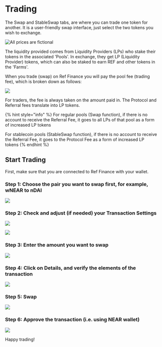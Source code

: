 # Trading

The Swap and StableSwap tabs, are where you can trade one token for another. It is a user-friendly swap interface, just select the two tokens you wish to exchange.&#x20;

![All prices are fictional](<../.gitbook/assets/Screenshot 2022-03-04 at 14.14.37.png>)

The liquidity provided comes from Liquidity Providers (LPs) who stake their tokens in the associated 'Pools'. In exchange, they get LP (Liquidity Provider) tokens, which can also be staked to earn REF and other tokens in the 'Farms'.

When you trade (swap) on Ref Finance you will pay the pool fee (trading fee), which is broken down as follows:

![](<../.gitbook/assets/Mind Map(3).jpg>)

For traders, the fee is always taken on the amount paid in. The Protocol and Referral fees translate into LP tokens.

{% hint style="info" %}
For regular pools (Swap function), if there is no account to receive the Referral Fee, it goes to all LPs of that pool as a form of increased LP tokens

For stablecoin pools (StableSwap function), if there is no account to receive the Referral Fee, it goes to the Protocol Fee as a form of increased LP tokens
{% endhint %}

## Start Trading

First, make sure that you are connected to Ref Finance with your wallet.

### Step 1: Choose the pair you want to swap first, for example, wNEAR to nDAI

![](<../.gitbook/assets/Screen Shot 2022-03-04 at 22.27.24.png>)

### Step 2: Check and adjust (if needed) your Transaction Settings

![](<../.gitbook/assets/Screen Shot 2022-03-07 at 17.49.49.png>)

![](<../.gitbook/assets/Screen Shot 2022-03-04 at 22.34.11.png>)

### Step 3: Enter the amount you want to swap

![](<../.gitbook/assets/Screen Shot 2022-03-04 at 22.24.22.png>)

### Step 4: Click on Details, and verify the elements of the transaction

![](<../.gitbook/assets/Screen Shot 2022-03-04 at 22.26.04.png>)

### Step 5: Swap

![](<../.gitbook/assets/Screen Shot 2022-03-04 at 22.29.31.png>)

### Step 6: Approve the transaction (i.e. using NEAR wallet)

![](<../.gitbook/assets/Screen Shot 2022-03-04 at 22.30.50.png>)

Happy trading!
